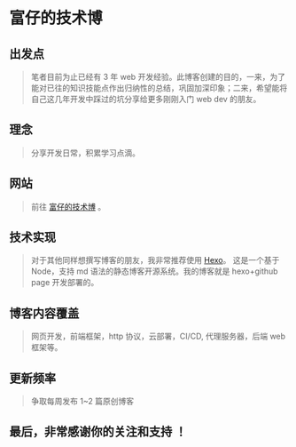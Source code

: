 # 富仔的技术博

## 出发点

> 笔者目前为止已经有 3 年 web 开发经验。此博客创建的目的，一来，为了能对已往的知识技能点作出归纳性的总结，巩固加深印象；二来，希望能将自己这几年开发中踩过的坑分享给更多刚刚入门 web dev 的朋友。

## 理念

> 分享开发日常，积累学习点滴。

## 网站

> 前往 [富仔的技术博](https://www.luqifu.tech) 。

## 技术实现

> 对于其他同样想撰写博客的朋友，我非常推荐使用 [Hexo](https://hexo.io/zh-cn/)。 这是一个基于 Node，支持 md 语法的静态博客开源系统。我的博客就是 hexo+github page 开发部署的。

## 博客内容覆盖

> 网页开发，前端框架，http 协议，云部署，CI/CD, 代理服务器，后端 web 框架等。

## 更新频率

> 争取每周发布 1~2 篇原创博客

## 最后，非常感谢你的关注和支持 ！
